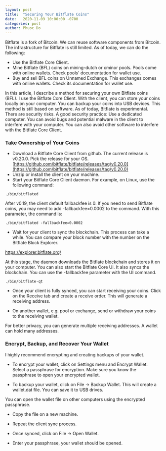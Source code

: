 ```yaml
---
layout: post
title:  "Securing Your Bitflate Coins"
date:   2020-11-09 10:00:00 -0700
categories: post
author: Phuoc Do
---
```


Bitflate is a fork of Bitcoin. We can reuse software components from Bitcoin. The infrastructure for Bitflate is still limited. As of today, we can do the following:

* Use the Bitflate Core Client.
* Mine Bitflate (BFL) coins on mining-dutch or cminor pools. Pools come with online wallets. Check pools' documentation for wallet use.
* Buy and sell BFL coins on Unnamed Exchange. This exchanges comes with online wallets. Check its documentation for wallet use.

In this article, I describe a method for securing your own Bitflate coins (BFL). I use the Bitflate Core Client. With the client, you can store your coins locally on your computer. You can backup your coins into USB devices. This method is still based on software. As of today, Bitflate is experimental. There are security risks. A good security practice: Use a dedicated computer. You can avoid bugs and potential malware in the client to interfere with your computer. You can also avoid other software to interfere with the Bitflate Core Client.

### Take Ownership of Your Coins

* Download a Bitflate Core Client from github. The current release is v0.20.0. Pick the release for your OS.
[https://github.com/bitflate/bitflate/releases/tag/v0.20.0](https://github.com/bitflate/bitflate/releases/tag/v0.20.0)
* Unzip or install the client on your machine.
* Start your Bitflate Core Client daemon. For example, on Linux, use the following command:

```
./bin/bitflated
```

After v0.19, the client default fallbackfee is 0. If you need to send Bitflate coins, you may need to add -fallbackfee=0.0002 to the command. With this parameter, the command is:

```
./bin/bitflated -fallbackfee=0.0002
```

* Wait for your client to sync the blockchain. This process can take a while. You can compare your block number with the number on the Bitflate Block Explorer.

https://explorer.bitflate.org/

At this stage, the daemon downloads the Bitflate blockchain and stores it on your computer. You can also start the Bitflate Core UI. It also syncs the blockchain. You can use the -fallbackfee parameter with the UI command.

```
./bin/bitflate-qt
```

* Once your client is fully synced, you can start receiving your coins. Click on the Receive tab and create a receive order. This will generate a receiving address.

* On another wallet, e.g. pool or exchange, send or withdraw your coins to the receiving wallet.

For better privacy, you can generate multiple receiving addresses. A wallet can hold many addresses.

### Encrypt, Backup, and Recover Your Wallet

I highly recommend encrypting and creating backups of your wallet.

* To encrypt your wallet, click on Settings menu and Encrypt Wallet. Select a passphrase for encryption. Make sure you know the passphrase to open your encrypted wallet.

* To backup your wallet, click on File -> Backup Wallet. This will create a wallet.dat file. You can save it to USB drives.

You can open the wallet file on other computers using the encrypted passphrase.

* Copy the file on a new machine.

* Repeat the client sync process.

* Once synced, click on File -> Open Wallet.

* Enter your passphrase, your wallet should be opened.